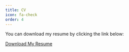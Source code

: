 ```yaml
---
title: CV
icon: fa-check
order: 4
---
```


<p>You can download my resume by clicking the link below:</p>
    <a href="https://github.com/eurusebr/mahdieh.github.io/tree/main/assets/file/Mahdieh_Ebrahimi_CV.pdf" download>Download My Resume</a>
